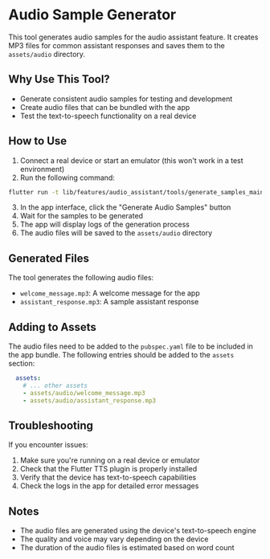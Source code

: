 # Audio Sample Generator

This tool generates audio samples for the audio assistant feature. It creates MP3 files for common assistant responses and saves them to the `assets/audio` directory.

## Why Use This Tool?

- Generate consistent audio samples for testing and development
- Create audio files that can be bundled with the app
- Test the text-to-speech functionality on a real device

## How to Use

1. Connect a real device or start an emulator (this won't work in a test environment)
2. Run the following command:

```bash
flutter run -t lib/features/audio_assistant/tools/generate_samples_main.dart
```

3. In the app interface, click the "Generate Audio Samples" button
4. Wait for the samples to be generated
5. The app will display logs of the generation process
6. The audio files will be saved to the `assets/audio` directory

## Generated Files

The tool generates the following audio files:

- `welcome_message.mp3`: A welcome message for the app
- `assistant_response.mp3`: A sample assistant response

## Adding to Assets

The audio files need to be added to the `pubspec.yaml` file to be included in the app bundle. The following entries should be added to the `assets` section:

```yaml
  assets:
    # ... other assets
    - assets/audio/welcome_message.mp3
    - assets/audio/assistant_response.mp3
```

## Troubleshooting

If you encounter issues:

1. Make sure you're running on a real device or emulator
2. Check that the Flutter TTS plugin is properly installed
3. Verify that the device has text-to-speech capabilities
4. Check the logs in the app for detailed error messages

## Notes

- The audio files are generated using the device's text-to-speech engine
- The quality and voice may vary depending on the device
- The duration of the audio files is estimated based on word count 